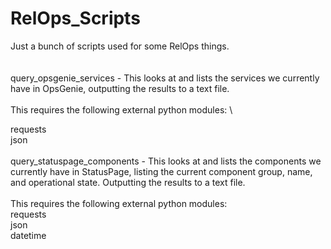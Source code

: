 # RelOps_Scripts
Just a bunch of scripts used for some RelOps things.\
\
\
query_opsgenie_services - This looks at and lists the services we currently have in OpsGenie, outputting the results to a text file.\
\
This requires the following external python modules: \ 

requests\
json
\
\
query_statuspage_components - This looks at and lists the components we currently have in StatusPage, listing the current component group, name, and operational state. Outputting the results to a text file.\
\
This requires the following external python modules: \
requests\
json\
datetime
